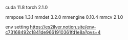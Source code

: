 

cuda 11.8
torch 2.1.0

mmpose 1.3.1
mmdet 3.2.0
mmengine 0.10.4
mmcv 2.1.0

env setting
https://es2ilver.notion.site/env-c73168492c1841de9661910361fd1e8a?pvs=4
